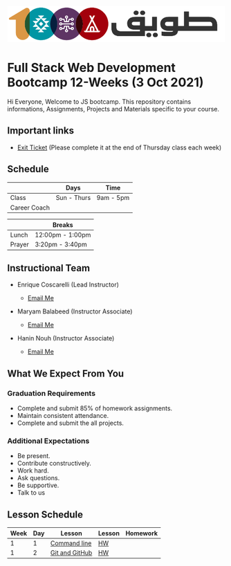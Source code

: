 ![Tuwaiq Logo](Logo.png)
# Full Stack Web Development Bootcamp 12-Weeks (3 Oct 2021)
Hi Everyone, Welcome to JS bootcamp. This repository contains informations, Assignments, Projects and Materials specific to your course.
## Important links
* [Exit Ticket]() (Please complete it at the end of Thursday class each week)

## Schedule
|  | Days | Time |
| --- | ------------- | ------------- |
| Class | Sun - Thurs  | 9am - 5pm  |
| Career Coach |  |  |

| | Breaks 
-- | -- 
Lunch | 12:00pm - 1:00pm 
Prayer | 3:20pm - 3:40pm 

## Instructional Team
* Enrique Coscarelli (Lead Instructor)
  * [Email Me](mailto:enrique.coscarelli@tuwaiq.edu.sa)

* Maryam Balabeed (Instructor Associate)
  * [Email Me](mailto:maryam.balabeed@tuwaiq.edu.sa)

* Hanin Nouh (Instructor Associate)
  * [Email Me](mailto:hanin.noah@tuwaiq.edu.sa)

## What We Expect From You
### Graduation Requirements
* Complete and submit 85% of homework assignments.
* Maintain consistent attendance.
* Complete and submit the all projects.
### Additional Expectations
* Be present.
* Contribute constructively.
* Work hard.
* Ask questions.
* Be supportive.
* Talk to us

## Lesson Schedule
| Week | Day | Lesson | Lesson | Homework |
| --- | ------------- | ------------- | ------------- | ------------- |
| 1 | 1 | [Command line]()  | [HW]() |
| 1 | 2 | [Git and GitHub]()  | [HW]()